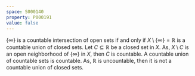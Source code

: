 ```yaml
---
space: S000140
property: P000191
value: false
---
```


$\{\infty\}$ is a countable intersection of open sets if and only if $X \setminus \{\infty\} = \mathbb{R}$ is a countable union of closed sets. Let $C \subseteq \mathbb{R}$ be a closed set in $X$. As, $X \setminus C$ is an open neighborhood of $\{\infty\}$ in $X$, then $C$ is countable. A countable union of countable sets is countable. As, $\mathbb{R}$ is uncountable, then it is not a countable union of closed sets.